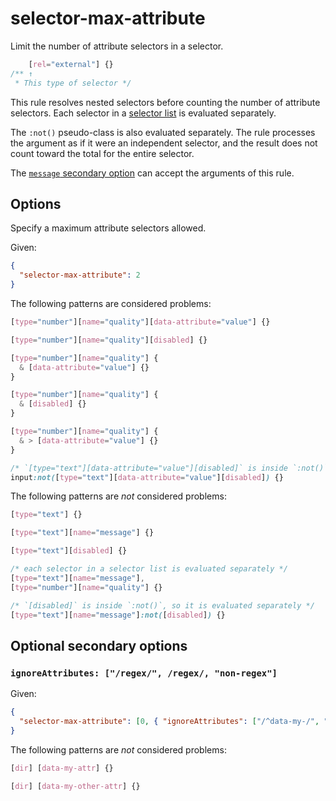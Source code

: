 # selector-max-attribute

Limit the number of attribute selectors in a selector.

<!-- prettier-ignore -->
```css
    [rel="external"] {}
/** ↑
 * This type of selector */
```

This rule resolves nested selectors before counting the number of attribute selectors. Each selector in a [selector list](https://www.w3.org/TR/selectors4/#selector-list) is evaluated separately.

The `:not()` pseudo-class is also evaluated separately. The rule processes the argument as if it were an independent selector, and the result does not count toward the total for the entire selector.

The [`message` secondary option](../../../docs/user-guide/configure.md#message) can accept the arguments of this rule.

## Options

Specify a maximum attribute selectors allowed.

Given:

```json
{
  "selector-max-attribute": 2
}
```

The following patterns are considered problems:

<!-- prettier-ignore -->
```css
[type="number"][name="quality"][data-attribute="value"] {}
```

<!-- prettier-ignore -->
```css
[type="number"][name="quality"][disabled] {}
```

<!-- prettier-ignore -->
```css
[type="number"][name="quality"] {
  & [data-attribute="value"] {}
}
```

<!-- prettier-ignore -->
```css
[type="number"][name="quality"] {
  & [disabled] {}
}
```

<!-- prettier-ignore -->
```css
[type="number"][name="quality"] {
  & > [data-attribute="value"] {}
}
```

<!-- prettier-ignore -->
```css
/* `[type="text"][data-attribute="value"][disabled]` is inside `:not()`, so it is evaluated separately */
input:not([type="text"][data-attribute="value"][disabled]) {}
```

The following patterns are _not_ considered problems:

<!-- prettier-ignore -->
```css
[type="text"] {}
```

<!-- prettier-ignore -->
```css
[type="text"][name="message"] {}
```

<!-- prettier-ignore -->
```css
[type="text"][disabled] {}
```

<!-- prettier-ignore -->
```css
/* each selector in a selector list is evaluated separately */
[type="text"][name="message"],
[type="number"][name="quality"] {}
```

<!-- prettier-ignore -->
```css
/* `[disabled]` is inside `:not()`, so it is evaluated separately */
[type="text"][name="message"]:not([disabled]) {}
```

## Optional secondary options

### `ignoreAttributes: ["/regex/", /regex/, "non-regex"]`

Given:

```json
{
  "selector-max-attribute": [0, { "ignoreAttributes": ["/^data-my-/", "dir"] }]
}
```

The following patterns are _not_ considered problems:

<!-- prettier-ignore -->
```css
[dir] [data-my-attr] {}
```

<!-- prettier-ignore -->
```css
[dir] [data-my-other-attr] {}
```
